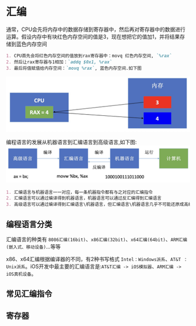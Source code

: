 # 汇编
通常，CPU会先将内存中的数据存储到寄存器中，然后再对寄存器中的数据进行运算。假设内存中有块红色内存空间的值是3，现在想把它的值加1，并将结果存储到蓝色内存空间
```markdown
1. CPU首先会将红色内存空间的值放到rax寄存器中：movq 红色内存空间, `%rax`
2. 然后让rax寄存器与1相加：`addq $0x1, %rax`
3. 最后将值赋值给内存空间：`movq %rax`, 蓝色内存空间.如下图
```
![](../imgs/swift/ios_swift_17.png)

编程语言的发展从机器语言到汇编语言到高级语言,如下图:
![](../imgs/swift/ios_swift_18.png)
```markdown
1. 汇编语言与机器语言一一对应，每一条机器指令都有与之对应的汇编指令
2. 汇编语言可以通过编译得到机器语言，机器语言可以通过反汇编得到汇编语言
3. 高级语言可以通过编译得到汇编语言\机器语言，但汇编语言\机器语言几乎不可能还原成高级语言
```

## 编程语言分类
汇编语言的种类有 `8086汇编(16bit)`、`x86汇编(32bit)`、`x64汇编(64bit)`、`ARM汇编(嵌入式、移动设备)`...等等

x86、x64汇编根据编译器的不同，有2种书写格式 `Intel：Windows派系`、`AT&T ：Unix派系`。iOS开发中最主要的汇编语言是:`AT&T汇编 -> iOS模拟器`、`ARM汇编 -> iOS真机设备`。

## 常见汇编指令

## 寄存器
